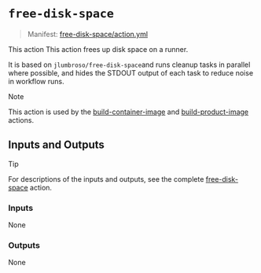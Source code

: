 # `free-disk-space`

> Manifest: [free-disk-space/action.yml][free-disk-space]

This action This action frees up disk space on a runner.

It is based on `jlumbroso/free-disk-space`and runs cleanup tasks in parallel where possible, and hides the STDOUT output of each task to reduce noise in workflow runs.

> [!NOTE]
> This action is used by the [build-container-image] and [build-product-image] actions.

## Inputs and Outputs

> [!TIP]
> For descriptions of the inputs and outputs, see the complete [free-disk-space] action.

### Inputs

None

### Outputs

None

[free-disk-space]: ./action.yaml
[build-container-image]: ../build-container-image/action.yaml
[build-product-image]: ../build-product-image/action.yaml
